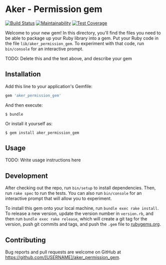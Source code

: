 # Aker - Permission gem

[![Build Status](https://travis-ci.org/sanger/aker-permission.svg?branch=master)](https://travis-ci.org/sanger/aker-permission)
[![Maintainability](https://api.codeclimate.com/v1/badges/7e55936f372eaf0ed1a0/maintainability)](https://codeclimate.com/github/sanger/aker-permission/maintainability)
[![Test Coverage](https://api.codeclimate.com/v1/badges/7e55936f372eaf0ed1a0/test_coverage)](https://codeclimate.com/github/sanger/aker-permission/test_coverage)

Welcome to your new gem! In this directory, you'll find the files you need to be able to package up your Ruby library into a gem. Put your Ruby code in the file `lib/aker_permission_gem`. To experiment with that code, run `bin/console` for an interactive prompt.

TODO: Delete this and the text above, and describe your gem

## Installation

Add this line to your application's Gemfile:

```ruby
gem 'aker_permission_gem'
```

And then execute:

    $ bundle

Or install it yourself as:

    $ gem install aker_permission_gem

## Usage

TODO: Write usage instructions here

## Development

After checking out the repo, run `bin/setup` to install dependencies. Then, run `rake spec` to run the tests. You can also run `bin/console` for an interactive prompt that will allow you to experiment.

To install this gem onto your local machine, run `bundle exec rake install`. To release a new version, update the version number in `version.rb`, and then run `bundle exec rake release`, which will create a git tag for the version, push git commits and tags, and push the `.gem` file to [rubygems.org](https://rubygems.org).

## Contributing

Bug reports and pull requests are welcome on GitHub at https://github.com/[USERNAME]/aker_permission_gem.
